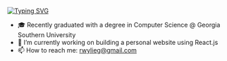 <a href="https://git.io/typing-svg"><img src="https://readme-typing-svg.demolab.com?font=Georgia&size=18&duration=2000&multiline=true&random=false&width=500&height=80&lines=Wylie+Glover;Researcher+%7C+Recent+Graduate+%7C+Software+Engineer;C%2B%2B+%7C+Python+%7C+Java" alt="Typing SVG" /></a>


* 🎓 Recently graduated with a degree in Computer Science @ Georgia Southern University
* 🌱 I’m currently working on building a personal website using React.js
* 📫 How to reach me: rwylieg@gmail.com
<!--
**wylieglover/wylieglover** is a ✨ _special_ ✨ repository because its `README.md` (this file) appears on your GitHub profile.

Here are some ideas to get you started:

- 🔭 I’m currently working on ...
- 🌱 I’m currently learning ...
- 👯 I’m looking to collaborate on ...
- 🤔 I’m looking for help with ...
- 💬 Ask me about ...
- 📫 How to reach me: ...
- 😄 Pronouns: ...
- ⚡ Fun fact: ...
-->
